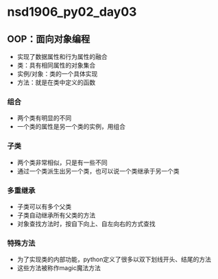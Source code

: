 # nsd1906_py02_day03

## OOP：面向对象编程

- 实现了数据属性和行为属性的融合
- 类：具有相同属性的对象集合
- 实例/对象：类的一个具体实现
- 方法：就是在类中定义的函数

### 组合

- 两个类有明显的不同
- 一个类的属性是另一个类的实例，用组合

### 子类

- 两个类非常相似，只是有一些不同
- 通过一个类派生出另一个类，也可以说一个类继承于另一个类

### 多重继承

- 子类可以有多个父类
- 子类自动继承所有父类的方法
- 对象查找方法时，按自下向上、自左向右的方式查找

### 特殊方法

- 为了实现类的内部功能，python定义了很多以双下划线开头、结尾的方法
- 这些方法被称作magic魔法方法



















